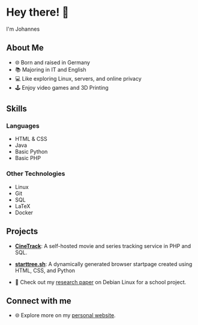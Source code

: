 # Hey there! 👋

I'm Johannes

## About Me
- 🌐 Born and raised in Germany
- 📚 Majoring in IT and English
- 💻 Like exploring Linux, servers, and online privacy
- 🕹️ Enjoy video games and 3D Printing

## Skills
### Languages
- HTML & CSS
- Java
- Basic Python
- Basic PHP

### Other Technologies
- Linux
- Git
- SQL
- LaTeX
- Docker

## Projects
- **[CineTrack](https://github.com/jolzem/cinetrack)**: A self-hosted movie and series tracking service in PHP and SQL.

- **[starttree.sh](https://github.com/jolzem/starttree.sh)**: A dynamically generated browser startpage created using HTML, CSS, and Python

- 📄 Check out my [research paper](https://github.com/jolzem/jolzem.github.io/blob/main/facharbeit.pdf) on Debian Linux for a school project.

## Connect with me
- 🌐 Explore more on my [personal website](http://jolzem.port0.org).
